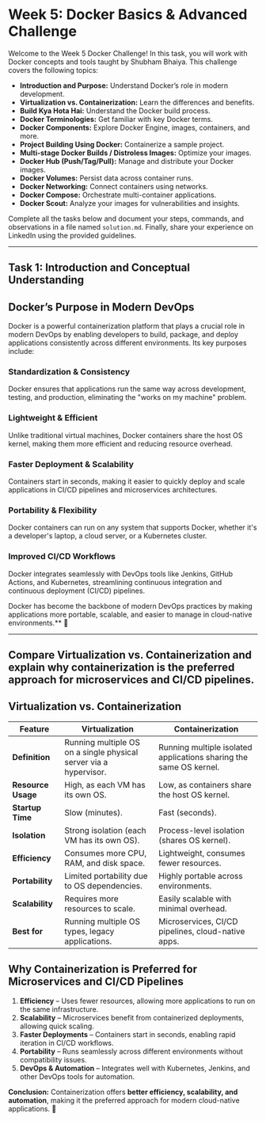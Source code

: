 # Week 5: Docker Basics & Advanced Challenge

Welcome to the Week 5 Docker Challenge! In this task, you will work with Docker concepts and tools taught by Shubham Bhaiya. This challenge covers the following topics:

- **Introduction and Purpose:** Understand Docker’s role in modern development.
- **Virtualization vs. Containerization:** Learn the differences and benefits.
- **Build Kya Hota Hai:** Understand the Docker build process.
- **Docker Terminologies:** Get familiar with key Docker terms.
- **Docker Components:** Explore Docker Engine, images, containers, and more.
- **Project Building Using Docker:** Containerize a sample project.
- **Multi-stage Docker Builds / Distroless Images:** Optimize your images.
- **Docker Hub (Push/Tag/Pull):** Manage and distribute your Docker images.
- **Docker Volumes:** Persist data across container runs.
- **Docker Networking:** Connect containers using networks.
- **Docker Compose:** Orchestrate multi-container applications.
- **Docker Scout:** Analyze your images for vulnerabilities and insights.

Complete all the tasks below and document your steps, commands, and observations in a file named `solution.md`. Finally, share your experience on LinkedIn using the provided guidelines.

---


## Task 1: Introduction and Conceptual Understanding

 ## Docker’s Purpose in Modern DevOps

Docker is a powerful containerization platform that plays a crucial role in modern DevOps by enabling developers to build, package, and deploy applications consistently across different environments. Its key purposes include:

### Standardization & Consistency
Docker ensures that applications run the same way across development, testing, and production, eliminating the "works on my machine" problem.

### Lightweight & Efficient
Unlike traditional virtual machines, Docker containers share the host OS kernel, making them more efficient and reducing resource overhead.

### Faster Deployment & Scalability
Containers start in seconds, making it easier to quickly deploy and scale applications in CI/CD pipelines and microservices architectures.

### Portability & Flexibility
Docker containers can run on any system that supports Docker, whether it's a developer's laptop, a cloud server, or a Kubernetes cluster.

### Improved CI/CD Workflows
Docker integrates seamlessly with DevOps tools like Jenkins, GitHub Actions, and Kubernetes, streamlining continuous integration and continuous deployment (CI/CD) pipelines.

Docker has become the backbone of modern DevOps practices by making applications more portable, scalable, and easier to manage in cloud-native environments.** 🚀

---

## Compare **Virtualization vs. Containerization** and explain why containerization is the preferred approach for microservices and CI/CD pipelines.

## Virtualization vs. Containerization  

| Feature           | Virtualization                                         | Containerization                                  |
|------------------|------------------------------------------------------|------------------------------------------------|
| **Definition**   | Running multiple OS on a single physical server via a hypervisor. | Running multiple isolated applications sharing the same OS kernel. |
| **Resource Usage** | High, as each VM has its own OS.                     | Low, as containers share the host OS kernel.  |
| **Startup Time**  | Slow (minutes).                                       | Fast (seconds).                               |
| **Isolation**    | Strong isolation (each VM has its own OS).             | Process-level isolation (shares OS kernel).  |
| **Efficiency**   | Consumes more CPU, RAM, and disk space.               | Lightweight, consumes fewer resources.       |
| **Portability**  | Limited portability due to OS dependencies.            | Highly portable across environments.         |
| **Scalability**  | Requires more resources to scale.                      | Easily scalable with minimal overhead.       |
| **Best for**     | Running multiple OS types, legacy applications.        | Microservices, CI/CD pipelines, cloud-native apps. |

## Why Containerization is Preferred for Microservices and CI/CD Pipelines  

1. **Efficiency** – Uses fewer resources, allowing more applications to run on the same infrastructure.  
2. **Scalability** – Microservices benefit from containerized deployments, allowing quick scaling.  
3. **Faster Deployments** – Containers start in seconds, enabling rapid iteration in CI/CD workflows.  
4. **Portability** – Runs seamlessly across different environments without compatibility issues.  
5. **DevOps & Automation** – Integrates well with Kubernetes, Jenkins, and other DevOps tools for automation.  

**Conclusion:** Containerization offers **better efficiency, scalability, and automation**, making it the preferred approach for modern cloud-native applications. 🚀



